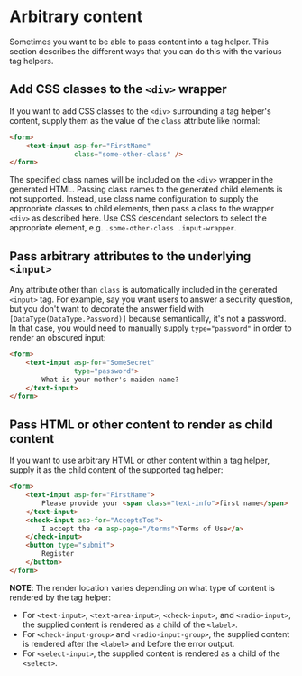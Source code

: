 # Arbitrary content

Sometimes you want to be able to pass content into a tag helper. This section describes the different ways that you can do this with the various tag helpers.

## Add CSS classes to the `<div>` wrapper

If you want to add CSS classes to the `<div>` surrounding a tag helper's content, supply them as the value of the `class` attribute like normal:

```html
<form>
    <text-input asp-for="FirstName"
                class="some-other-class" />
</form>
```

The specified class names will be included on the `<div>` wrapper in the generated HTML. Passing class names to the generated child elements is not supported. Instead, use class name configuration to supply the appropriate classes to child elements, then pass a class to the wrapper `<div>` as described here. Use CSS descendant selectors to select the appropriate element, e.g. `.some-other-class .input-wrapper`.

## Pass arbitrary attributes to the underlying `<input>`

Any attribute other than `class` is automatically included in the generated `<input>` tag. For example, say you want users to answer a security question, but you don't want to decorate the answer field with `[DataType(DataType.Password)]` because semantically, it's not a password. In that case, you would need to manually supply `type="password"` in order to render an obscured input:

```html
<form>
    <text-input asp-for="SomeSecret"
                type="password">
        What is your mother's maiden name?
    </text-input>
</form>
```

## Pass HTML or other content to render as child content

If you want to use arbitrary HTML or other content within a tag helper, supply it as the child content of the supported tag helper:

```html
<form>
    <text-input asp-for="FirstName">
        Please provide your <span class="text-info">first name</span>
    </text-input>
    <check-input asp-for="AcceptsTos">
        I accept the <a asp-page="/terms">Terms of Use</a>
    </check-input>
    <button type="submit">
        Register
    </button>
</form>
```

**NOTE**: The render location varies depending on what type of content is rendered by the tag helper:

- For `<text-input>`, `<text-area-input>`, `<check-input>`, and `<radio-input>`, the supplied content is rendered as a child of the `<label>`.
- For `<check-input-group>` and `<radio-input-group>`, the supplied content is rendered after the `<label>` and before the error output.
- For `<select-input>`, the supplied content is rendered as a child of the `<select>`.
